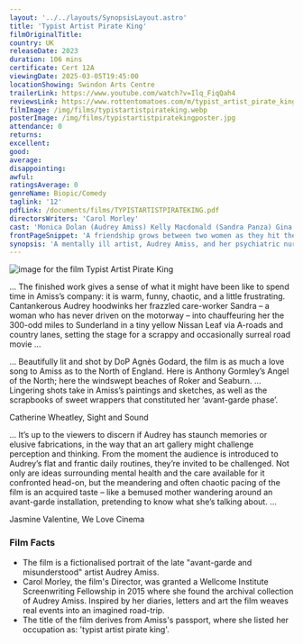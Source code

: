 ```yaml
---
layout: '../../layouts/SynopsisLayout.astro'
title: 'Typist Artist Pirate King'
filmOriginalTitle:
country: UK
releaseDate: 2023
duration: 106 mins
certificate: Cert 12A
viewingDate: 2025-03-05T19:45:00
locationShowing: Swindon Arts Centre
trailerLink: https://www.youtube.com/watch?v=Ilq_FiqQah4
reviewsLink: https://www.rottentomatoes.com/m/typist_artist_pirate_king
filmImage: /img/films/typistartistpirateking.webp
posterImage: /img/films/typistartistpiratekingposter.jpg
attendance: 0
returns:
excellent:
good:
average:
disappointing:
awful:
ratingsAverage: 0
genreName: Biopic/Comedy
taglink: '12'
pdfLink: /documents/films/TYPISTARTISTPIRATEKING.pdf
directorsWriters: 'Carol Morley'
cast: 'Monica Dolan (Audrey Amiss) Kelly Macdonald (Sandra Panza) Gina McKee (Dorothy)'
frontPageSnippet: 'A friendship grows between two women as they hit the road in an electric car looking for endings and reconciliation.  Concerns the life of forgotten British artist, Audrey Amiss.'
synopsis: 'A mentally ill artist, Audrey Amiss, and her psychiatric nurse head off on a road-trip to Sunderland to visit an art gallery.  This British drama is darkly comic in tone and sensitively handles the theme of mental illness.'
---
```


![image for the film Typist Artist Pirate King](/img/films/typistartistpirateking.webp)

... The finished work gives a sense of what it might have been like to spend time in Amiss’s company: it is warm, funny, chaotic, and a little frustrating. Cantankerous Audrey hoodwinks her frazzled care-worker Sandra – a woman who has never driven on the motorway – into chauffeuring her the 300-odd miles to Sunderland in a tiny yellow Nissan Leaf via A-roads and country lanes, setting the stage for a scrappy and occasionally surreal road movie …

… Beautifully lit and shot by DoP Agnès Godard, the film is as much a love song to Amiss as to the North of England. Here is Anthony Gormley’s Angel of the North; here the windswept beaches of Roker and Seaburn. ... Lingering shots take in Amiss’s paintings and sketches, as well as the scrapbooks of sweet wrappers that constituted her ‘avant-garde phase’.

<div class="review__author review__author--review1">
Catherine Wheatley, Sight and Sound
</div>

... It’s up to the viewers to discern if Audrey has staunch memories or elusive fabrications, in the way that an art gallery might challenge perception and thinking. From the moment the audience is introduced to Audrey’s flat and frantic daily routines, they’re invited to be challenged. Not only are ideas surrounding mental health and the care available for it confronted head-on, but the meandering and often chaotic pacing of the film is an acquired taste – like a bemused mother wandering around an avant-garde installation, pretending to know what she’s talking about. ...

<div class="review__author">
Jasmine Valentine, We Love Cinema
</div>

### Film Facts

-   The film is a fictionalised portrait of the late "avant-garde and misunderstood" artist Audrey Amiss.
-   Carol Morley, the film's Director, was granted a Wellcome Institute Screenwriting Fellowship in 2015 where she found the archival collection of Audrey Amiss. Inspired by her diaries, letters and art the film weaves real events into an imagined road-trip.
-   The title of the film derives from Amiss's passport, where she listed her occupation as: 'typist artist pirate king'.
